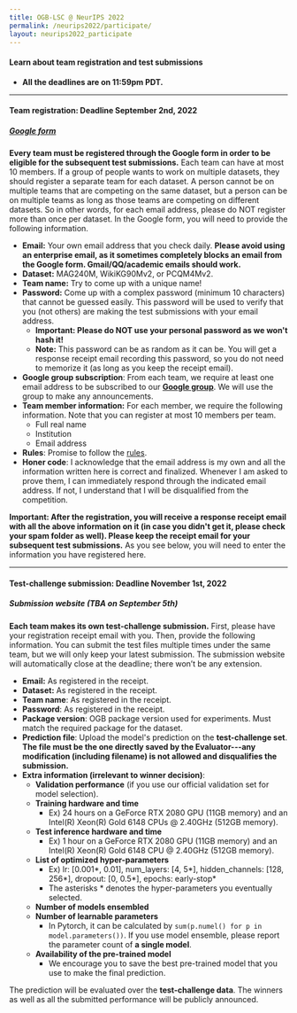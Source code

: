```yaml
---
title: OGB-LSC @ NeurIPS 2022
permalink: /neurips2022/participate/
layout: neurips2022_participate
---
```


#### **Learn about team registration and test submissions**  
- **All the deadlines are on 11:59pm PDT.** 

<a name="registration"/>

-------

#### **Team registration**: Deadline September 2nd, 2022
##### **[Google form](https://docs.google.com/forms/d/e/1FAIpQLSe0-xCtMm5fe87WEwFOn9M75Y5vI1Cq73PZ9TURyF4Og1hxuw/viewform)**
**Every team must be registered through the Google form in order to be eligible for the subsequent test submissions.** 
Each team can have at most 10 members. If a group of people wants to work on multiple datasets, they should register a separate team for each dataset. A person cannot be on multiple teams that are competing on the same dataset, but a person can be on multiple teams as long as those teams are competing on different datasets. So in other words, for each email address, please do NOT register more than once per dataset. 
In the Google form, you will need to provide the following information. 

- **Email:** Your own email address that you check daily. **Please avoid using an enterprise email, as it sometimes completely blocks an email from the Google form. Gmail/QQ/academic emails should work.**
- **Dataset:** MAG240M, WikiKG90Mv2, or PCQM4Mv2.
- **Team name:** Try to come up with a unique name!
- **Password:** Come up with a complex password (minimum 10 characters) that cannot be guessed easily. This password will be used to verify that you (not others) are making the test submissions with your email address.
    - **Important: Please do NOT use your personal password as we won't hash it!** 
    - **Note:** This password can be as random as it can be. You will get a response receipt email recording this password, so you do not need to memorize it (as long as you keep the receipt email).
- **Google group subscription**: From each team, we require at least one email address to be subscribed to our **[Google group](https://groups.google.com/g/open-graph-benchmark)**. We will use the group to make any announcements.
- **Team member information:** For each member, we require the following information. Note that you can register at most 10 members per team.
    - Full real name
    - Institution
    - Email address
- **Rules**: Promise to follow the [rules](../rules).
- **Honer code**: I acknowledge that the email address is my own and all the information written here is correct and finalized. Whenever I am asked to prove them, I can immediately respond through the indicated email address. If not, I understand that I will be disqualified from the competition.

**Important: After the registration, you will receive a response receipt email with all the above information on it (in case you didn't get it, please check your spam folder as well). Please keep the receipt email for your subsequent test submissions.**
As you see below, you will need to enter the information you have registered here.

------------

<a name="submit"/>

#### **Test-challenge submission**: Deadline November 1st, 2022
##### **Submission website (TBA on September 5th)**
**Each team makes its own test-challenge submission.**
First, please have your registration receipt email with you.
Then, provide the following information.
You can submit the test files multiple times under the same team, but we will only keep your latest submission. The submission website will automatically close at the deadline; there won’t be any extension.

- **Email:** As registered in the receipt.
- **Dataset:** As registered in the receipt.
- **Team name**: As registered in the receipt.
- **Password**: As registered in the receipt.
- **Package version**: OGB package version used for experiments. Must match the required package for the dataset.
- **Prediction file**: Upload the model's prediction on the **test-challenge set**. **The file must be the one directly saved by the Evaluator---any modification (including filename) is not allowed and disqualifies the submission.**
- **Extra information (irrelevant to winner decision)**:
    - **Validation performance** (if you use our official validation set for model selection).
    - **Training hardware and time**
        - Ex) 24 hours on a GeForce RTX 2080 GPU (11GB memory) and an Intel(R) Xeon(R) Gold 6148 CPUs @ 2.40GHz (512GB memory).
    - **Test inference hardware and time**
        - Ex) 1 hour on a GeForce RTX 2080 GPU (11GB memory) and an Intel(R) Xeon(R) Gold 6148 CPU @ 2.40GHz (512GB memory).
    - **List of optimized hyper-parameters**
        - Ex) lr: [0.001\*, 0.01], num_layers: [4, 5\*], hidden_channels: [128, 256\*], dropout: [0, 0.5\*], epochs: early-stop\*
        - The asterisks \* denotes the hyper-parameters you eventually selected.
    - **Number of models ensembled**
    - **Number of learnable parameters**
        - In Pytorch, it can be calculated by `sum(p.numel() for p in model.parameters())`. If you use model ensemble, please report the parameter count of **a single model**.
    - **Availability of the pre-trained model**
        - We encourage you to save the best pre-trained model that you use to make the final prediction.

The prediction will be evaluated over the **test-challenge data**. The winners as well as all the submitted performance will be publicly announced.
